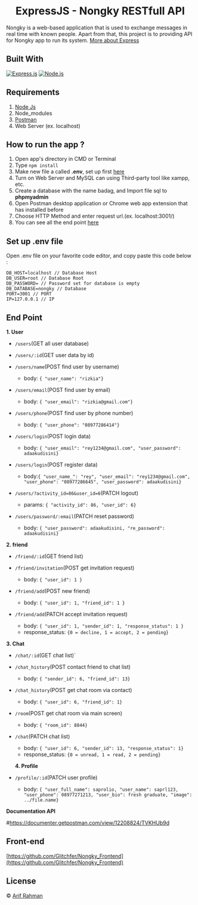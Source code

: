 <h1 align="center">ExpressJS - Nongky RESTfull API</h1>

Nongky is a web-based application that is used to exchange messages in real time with known people. Apart from that, this project is to providing API for Nongky app to run its system. [More about Express](https://en.wikipedia.org/wiki/Express.js)

## Built With

[![Express.js](https://img.shields.io/badge/Express.js-4.x-orange.svg?style=rounded-square)](https://expressjs.com/en/starter/installing.html)
[![Node.js](https://img.shields.io/badge/Node.js-v.12.13-green.svg?style=rounded-square)](https://nodejs.org/)

## Requirements

1. <a href="https://nodejs.org/en/download/">Node Js</a>
2. Node_modules
3. <a href="https://www.getpostman.com/">Postman</a>
4. Web Server (ex. localhost)

## How to run the app ?

1. Open app's directory in CMD or Terminal
2. Type `npm install`
3. Make new file a called **.env**, set up first [here](#set-up-env-file)
4. Turn on Web Server and MySQL can using Third-party tool like xampp, etc.
5. Create a database with the name badag, and Import file sql to **phpmyadmin**
6. Open Postman desktop application or Chrome web app extension that has installed before
7. Choose HTTP Method and enter request url.(ex. localhost:3001/)
8. You can see all the end point [here](#end-point)

## Set up .env file

Open .env file on your favorite code editor, and copy paste this code below :

```
DB_HOST=localhost // Database Host
DB_USER=root // Database Root
DB_PASSWORD= // Password set for database is empty
DB_DATABASE=nongky // Database
PORT=3001 // PORT
IP=127.0.0.1 // IP
```

## End Point

**1. User**

- `/users`(GET all user database)
- `/users/:id`(GET user data by id)

- `/users/name`(POST find user by username)

  - body: `{ "user_name": "rizkia"}`

- `/users/email`(POST find user by email)

  - body: `{ "user_email": "rizkia@gmail.com"}`

- `/users/phone`(POST find user by phone number)

  - body: `{ "user_phone": "08977286414"}`

- `/users/login`(POST login data)

  - body: `{ "user_email": "rey1234@gmail.com", "user_password": adaakudisini}`

- `/users/login`(POST register data)

  - body:`{ "user_name_": "rey", "user_email": "rey1234@gmail.com", "user_phone": "08977286645", "user_password": adaakudisini}`

- `/users/?activity_id=86&user_id=6`(PATCH logout)

  - params: `{ "activity_id": 86, "user_id": 6}`

- `/users/password/:email`(PATCH reset password)
  - body: `{ "user_password": adaakudisini, "re_password": adaakudisini}`

**2. friend**

- `/friend/:id`(GET friend list)

- `/friend/invitation`(POST get invitation request)

  - body: `{ "user_id": 1 }`

- `/friend/add`(POST new friend)

  - body: `{ "user_id": 1, "friend_id": 1 }`

- `/friend/add`(PATCH accept invitation request)
  - body: `{ "user_id": 1, "sender_id": 1, "response_status": 1 }`
  - response_status: `{0 = decline, 1 = accept, 2 = pending}`

**3. Chat**

- `/chat/:id`(GET chat list)`

- `/chat_history`(POST contact friend to chat list)

  - body: `{ "sender_id": 6, "friend_id": 13}`

- `/chat_history`(POST get chat room via contact)

  - body: `{ "user_id": 6, "friend_id": 1}`

- `/room`(POST get chat room via main screen)

  - body: `{ "room_id": 8844}`

- `/chat`(PATCH chat list)

  - body: `{ "user_id": 6, "sender_id": 13, "response_status": 1}`
  - response_status: `{0 = unread, 1 = read, 2 = pending}`

  **4. Profile**

- `/profile/:id`(PATCH user profile)

  - body: `{ "user_full_name": saprolio, "user_name": saprl123, "user_phone": 08977271213, "user_bio": fresh graduate, "image": ../file.name}`

**Documentation API**

#https://documenter.getpostman.com/view/12208824/TVKHUb9d

## Front-end

[https://github.com/Glitchfer/Nongky_Frontend](https://github.com/Glitchfer/Nongky_Frontend)

## License

© [Arif Rahman](https://github.com/Glitchfer)
